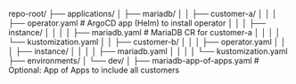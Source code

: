 repo-root/
├── applications/
│   ├── mariadb/
│   │   ├── customer-a/
│   │   │   ├── operator.yaml             # ArgoCD app (Helm) to install operator
│   │   │   ├── instance/
│   │   │   │   ├── mariadb.yaml          # MariaDB CR for customer-a
│   │   │   │   └── kustomization.yaml
│   │   ├── customer-b/
│   │   │   ├── operator.yaml
│   │   │   ├── instance/
│   │   │   │   ├── mariadb.yaml
│   │   │   │   └── kustomization.yaml
├── environments/
│   └── dev/
│       ├── mariadb-app-of-apps.yaml      # Optional: App of Apps to include all customers


